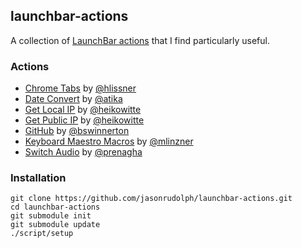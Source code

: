 ## launchbar-actions

A collection of [LaunchBar actions][actions] that I find particularly useful.

### Actions

- [Chrome Tabs](https://github.com/hlissner/lb6-actions/tree/a9e069e/Chrome%20Tabs.lbaction) by [@hlissner](https://github.com/hlissner)
- [Date Convert](https://github.com/atika/LaunchBar-Actions/blob/431be7b/README.md#date-convert) by [@atika](https://github.com/atika)
- [Get Local IP](https://github.com/heikowitte/LaunchBarActions/tree/ffe51d0) by [@heikowitte](https://github.com/heikowitte)
- [Get Public IP](https://github.com/heikowitte/LaunchBarActions/tree/ffe51d0) by [@heikowitte](https://github.com/heikowitte)
- [GitHub](https://github.com/bswinnerton/github.lbaction) by [@bswinnerton](https://github.com/bswinnerton)
- [Keyboard Maestro Macros](https://github.com/mlinzner/LaunchBarActions/tree/f9fb172/actions/Keyboard%20Maestro) by [@mlinzner](https://github.com/mlinzner)
- [Switch Audio](http://prenagha.github.io/launchbar/audio.html) by [@prenagha](https://github.com/prenagha)

### Installation

```
git clone https://github.com/jasonrudolph/launchbar-actions.git
cd launchbar-actions
git submodule init
git submodule update
./script/setup
```

[actions]: https://www.obdev.at/products/launchbar/actions.html
